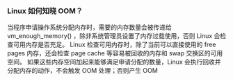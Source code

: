 ### Linux 如何知晓 OOM？

当程序申请操作系统分配内存时，需要的内存数量会被传递给  vm_enough_memory() ，除非系统管理员设置了内存过载使用，否则 Linux 会检查可用内存是否充足。
Linux 检查可用内存时，除了当前可以直接使用的  free pages  内存，还会检查  page cache  等容易被回收的内存和 swap 交换区的可用空间。
如果这些内存空间加起来能够满足申请分配的数量，Linux 会执行回收并分配内存的动作，不会触发 OOM 处理；否则产生 OOM
